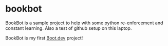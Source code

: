 # bookbot
BookBot is a sample project to help with some python re-enforcement and constant learning. 
Also a test of github setup on this laptop.

BookBot is my first [Boot.dev](https://www.boot.dev) project!
